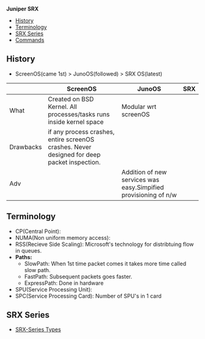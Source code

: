 **Juniper SRX**
- [History](#history)
- [Terminology](#Terminology)
- [SRX Series](#series)
- [Commands](Commands.md)

<a name=history></a>
## History
- ScreenOS(came 1st) > JunoOS(followed) > SRX OS(latest)

||ScreenOS|JunoOS|SRX|
|---|---|---|---|
|What|Created on BSD Kernel. All processes/tasks runs inside kernel space|Modular wrt screenOS||
|Drawbacks|if any process crashes, entire screenOS crashes. Never designed for deep packet inspection.|||
|Adv||Addition of new services was easy.Simpified provisioning of n/w||

<a name=Terminology></a>
## Terminology
- CP(Central Point):
- NUMA(Non uniform memory access):
- RSS(Recieve Side Scaling): Microsoft's technology for distribtuing flow in queues.
- **Paths:** 
  - SlowPath: When 1st time packet comes it takes more time called slow path.
  - FastPath: Subsequent packets goes faster.
  - ExpressPath: Done in hardware
- SPU(Service Processing Unit): 
- SPC(Service Processing Card): Number of SPU's in 1 card

<a name=series></a>
## SRX Series
- [SRX-Series Types](SRXSeries_Types)
